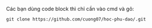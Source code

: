 Các bạn dùng code block thì chỉ cần vào cmd và gõ:

    git clone https://github.com/cuong07/hoc-phu-dao/.git
